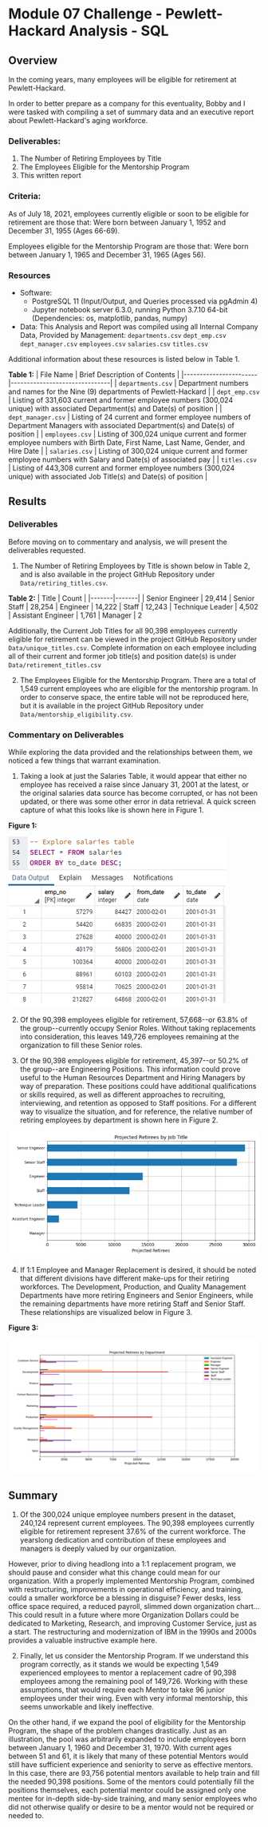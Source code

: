 # Module 07 Challenge - Pewlett-Hackard Analysis - SQL

## Overview

In the coming years, many employees will be eligible for retirement at Pewlett-Hackard.

In order to better prepare as a company for this eventuality, Bobby and I were tasked
with compiling a set of summary data and an executive report about Pewlett-Hackard's
aging workforce.

### Deliverables:
1. The Number of Retiring Employees by Title
2. The Employees Eligible for the Mentorship Program
3. This written report

### Criteria:
As of July 18, 2021, employees currently eligible or soon to be eligible for retirement are those that: Were born between January 1, 1952 and December 31, 1955 (Ages 66-69).

Employees eligible for the Mentorship Program are those that: Were born between January 1, 1965 and December 31, 1965 (Ages 56).

### Resources

- Software:
	- PostgreSQL 11 (Input/Output, and Queries processed via pgAdmin 4)
	- Jupyter notebook server 6.3.0, running Python 3.7.10 64-bit (Dependencies: os, matplotlib, pandas, numpy)
- Data: This Analysis and Report was compiled using all Internal Company Data, Provided by Management:
	`departments.csv`
	`dept_emp.csv`
	`dept_manager.csv`
	`employees.csv`
	`salaries.csv`
	`titles.csv`

Additional information about these resources is listed below in Table 1.

**Table 1:**
| File Name             | Brief Description of Contents |
|-----------------------|-------------------------------|
| `departments.csv`     | Department numbers and names for the Nine (9) departments of Pewlett-Hackard |
| `dept_emp.csv`        | Listing of 331,603 current and former employee numbers (300,024 unique) with associated Department(s) and Date(s) of position |
| `dept_manager.csv`    | Listing of 24 current and former employee numbers of Department Managers with associated Department(s) and Date(s) of position |
| `employees.csv`       | Listing of 300,024 unique current and former employee numbers with Birth Date, First Name, Last Name, Gender, and Hire Date |
| `salaries.csv`        | Listing of 300,024 unique current and former employee numbers with Salary and Date(s) of associated pay |
| `titles.csv`          | Listing of 443,308 current and former employee numbers (300,024 unique) with associated Job Title(s) and Date(s) of position |

## Results

### Deliverables

Before moving on to commentary and analysis, we will present the deliverables requested.


1. The Number of Retiring Employees by Title is shown below in Table 2, and is also available in the project GitHub Repository under `Data/retiring_titles.csv`.

**Table 2:**
| Title | Count |
|-------|-------|
| Senior Engineer | 29,414
| Senior Staff | 28,254
| Engineer | 14,222
| Staff | 12,243
| Technique Leader | 4,502
| Assistant Engineer | 1,761
| Manager | 2

Additionally, the Current Job Titles for all 90,398 employees currently eligible for retirement can be viewed in the project GitHub Repository under `Data/unique_titles.csv`. Complete information on each employee including all of their current and former job title(s) and position date(s) is under `Data/retirement_titles.csv`

2. The Employees Eligible for the Mentorship Program. There are a total of 1,549 current employees who are eligible for the mentorship program.
In order to conserve space, the entire table will not be reproduced here, but it is available in the project GitHub Repository under `Data/mentorship_eligibility.csv`.

### Commentary on Deliverables

While exploring the data provided and the relationships between them, we noticed a few things that warrant examination.

1. Taking a look at just the Salaries Table, it would appear that either no employee has received a raise since January 31, 2001 at the latest, or the original salaries data source has become corrupted, or has not been updated, or there was some other error in data retrieval. A quick screen capture of what this looks like is shown here in Figure 1.

**Figure 1:**

![Figure 1](Resources/Figure1.png "Figure 1")

2. Of the 90,398 employees eligible for retirement, 57,668--or 63.8% of the group--currently occupy Senior Roles. Without taking replacements into consideration, this leaves 149,726 employees remaining at the organization to fill these Senior roles.

3. Of the 90,398 employees eligible for retirement, 45,397--or 50.2% of the group--are Engineering Positions. This information could prove useful to the Human Resources Department and Hiring Managers by way of preparation. These positions could have additional qualifications or skills required, as well as different approaches to recruiting, interviewing, and retention as opposed to Staff positions. For a different way to visualize the situation, and for reference, the relative number of retiring employees by department is shown here in Figure 2.

![Figure 2](Resources/Figure2.png "Figure 2")



4. If 1:1 Employee and Manager Replacement is desired, it should be noted that different divisions have different make-ups for their retiring workforces. The Development, Production, and Quality Management Departments have more retiring Engineers and Senior Engineers, while the remaining departments have more retiring Staff and Senior Staff. These relationships are visualized below in Figure 3.

**Figure 3:**

![Figure 3](Resources/Figure3.png "Figure 3")


## Summary

1. Of the 300,024 unique employee numbers present in the dataset, 240,124 represent current employees. The 90,398 employees currently eligible for retirement represent 37.6% of the current workforce. The yearslong dedication and contribution of these employees and managers is deeply valued by our organization.

However, prior to diving headlong into a 1:1 replacement program, we should pause and consider what this change could mean for our organization. With a properly implemented Mentorship Program, combined with restructuring, improvements in operational efficiency, and training, could a smaller workforce be a blessing in disguise? Fewer desks, less office space required, a reduced payroll, slimmed down organization chart... This could result in a future where more Organization Dollars could be dedicated to Marketing, Research, and improving Customer Service, just as a start. The restructuring and modernization of IBM in the 1990s and 2000s provides a valuable instructive example here.

2. Finally, let us consider the Mentorship Program. If we understand this program correctly, as it stands we would be expecting 1,549 experienced employees to mentor a replacement cadre of 90,398 employees among the remaining pool of 149,726. Working with these assumptions, that would require each Mentor to take 96 junior employees under their wing. Even with very informal mentorship, this seems unworkable and likely ineffective.

On the other hand, if we expand the pool of eligibility for the Mentorship Program, the shape of the problem changes drastically. Just as an illustration, the pool was arbitrarily expanded to include employees born between January 1, 1960 and December 31, 1970. With current ages between 51 and 61, it is likely that many of these potential Mentors would still have sufficient experience and seniority to serve as effective mentors. In this case, there are 93,756 potential mentors available to help train and fill the needed 90,398 positions. Some of the mentors could potentially fill the positions themselves, each potential mentor could be assigned only one mentee for in-depth side-by-side training, and many senior employees who did not otherwise qualify or desire to be a mentor would not be required or needed to.
